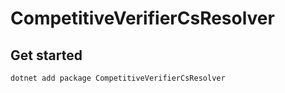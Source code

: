 # CompetitiveVerifierCsResolver

## Get started

```sh
dotnet add package CompetitiveVerifierCsResolver
```